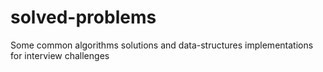 # solved-problems
Some common algorithms solutions and data-structures implementations for interview challenges
